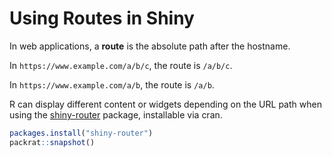 # Using Routes in Shiny

In web applications, a **route** is the absolute path after the hostname.

In ```https://www.example.com/a/b/c```, the route is ```/a/b/c```.

In ```https://www.example.com/a/b```, the route is ```/a/b```.

R can display different content or widgets depending on the URL path when using the [shiny-router](https://appsilon.com/shiny-router-package/) package, installable via cran.

```R
packages.install("shiny-router")
packrat::snapshot()
```

